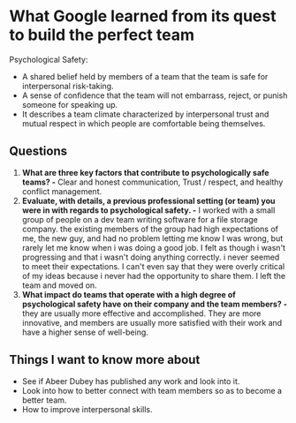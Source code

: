 # What Google learned from its quest to build the perfect team

Psychological Safety:

* A shared belief held by members of a team that the team is safe for interpersonal risk-taking.
* A sense of confidence that the team will not embarrass, reject, or punish someone for speaking up.
* It describes a team climate characterized by interpersonal trust and mutual respect in which people are comfortable being themselves.

## Questions

1. **What are three key factors that contribute to psychologically safe teams? -** Clear and honest communication, Trust / respect, and healthy conflict management.
2. **Evaluate, with details, a previous professional setting (or team) you were in with regards to psychological safety. -** I worked with a small group of people on a dev team writing software for a file storage company. the existing members of the group had high expectations of me, the new guy, and had no problem letting me know I was wrong, but rarely let me know when i was doing a good job. I felt as though i wasn't progressing and that i wasn't doing anything correctly. i never seemed to meet their expectations. I can't even say that they were overly critical of my ideas because i never had the opportunity to share them. I left the team and moved on.
3. **What impact do teams that operate with a high degree of psychological safety have on their company and the team members? -** they are usually more effective and accomplished. They are more innovative, and members are usually more satisfied with their work and have a higher sense of well-being.

## Things I want to know more about

* See if Abeer Dubey has published any work and look into it.
* Look into how to better connect with team members so as to become a better team.
* How to improve interpersonal skills.